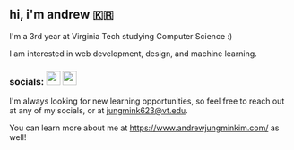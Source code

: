 ## hi, i'm andrew 🇰🇷

I'm a 3rd year at Virginia Tech studying Computer Science :)

I am interested in web development, design, and machine learning.

### socials: <a href="https://www.instagram.com/jungmkn/" target="blank"><img align="" src="https://upload.wikimedia.org/wikipedia/commons/9/95/Instagram_logo_2022.svg" height="25" /></a> <a href="https://www.linkedin.com/in/jungmink623/" target="blank"><img align="" src="https://upload.wikimedia.org/wikipedia/commons/8/81/LinkedIn_icon.svg" height="25" /></a>

I'm always looking for new learning opportunities, so feel free to reach out at any of my socials, or at jungmink623@vt.edu.

You can learn more about me at https://www.andrewjungminkim.com/ as well!
